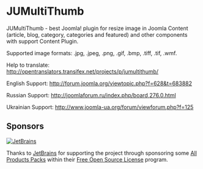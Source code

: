 # JUMultiThumb

JUMultiThumb - best Joomla! plugin for resize image in Joomla Content (article, blog, category, categories and featured) and other components with support Content Plugin.

Supported image formats: .jpg, .jpeg, .png, .gif, .bmp, .tiff, .tif, .wmf.

Help to translate: http://opentranslators.transifex.net/projects/p/jumultithumb/

English Support: http://forum.joomla.org/viewtopic.php?f=628&t=683882

Russian Support: http://joomlaforum.ru/index.php/board,276.0.html

Ukrainian Support: http://www.joomla-ua.org/forum/viewforum.php?f=125

## Sponsors

[![JetBrains](https://avatars0.githubusercontent.com/u/878437?s=200&v=4)](https://www.jetbrains.com/)

Thanks to [JetBrains](https://www.jetbrains.com/) for supporting the project through sponsoring some [All Products Packs](https://www.jetbrains.com/products.html) within their [Free Open Source License](https://www.jetbrains.com/buy/opensource/) program.